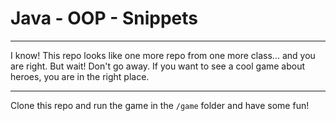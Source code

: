 # Java - OOP - Snippets
<hr>
<p> I know! This repo looks like one more repo from one more class... and you are right. But wait! Don't go away. If you want to see a cool
 game about heroes, you are in the right place. 
<p>
<hr>
<p> Clone this repo and run the game in the <code>/game</code> folder and have some fun!</p>
